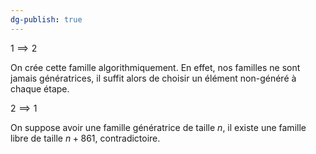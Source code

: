 ```yaml
---
dg-publish: true
---
```


$1\implies 2$

On crée cette famille algorithmiquement. En effet, nos familles ne sont jamais génératrices, il suffit alors de choisir un élément non-généré à chaque étape.

$2 \implies 1$

On suppose avoir une famille génératrice de taille $n$, il existe une famille libre de taille $n+861$, contradictoire.